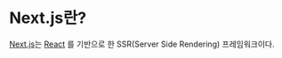 # Next.js란?

[Next.js](https://nextjs.org/)는 [React](https://reactjs.dev/) 를 기반으로 한 SSR(Server Side Rendering) 프레임워크이다.
